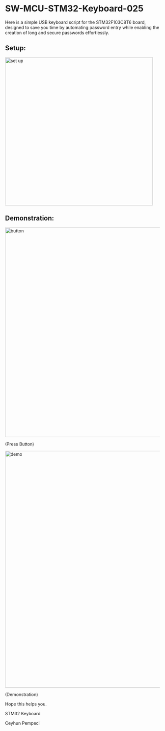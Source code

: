 # SW-MCU-STM32-Keyboard-025

Here is a simple USB keyboard script for the STM32F103C8T6 board, designed to save you time by automating password entry while enabling the creation of long and secure passwords effortlessly.

## Setup:

<img width="481" alt="set up" src="https://github.com/user-attachments/assets/f52bf63f-271c-4a2a-8e2b-c659b731dd3c" />

## Demonstration:

<img width="681" alt="button" src="https://github.com/user-attachments/assets/b1199b61-a82b-42e6-9b6b-9f0ebbe05014" />

(Press Button)

<img width="769" alt="demo" src="https://github.com/user-attachments/assets/3a4edc8c-3584-4180-b9a0-e2ffc0bbafde" />

(Demonstration)

Hope this helps you.

STM32 Keyboard

Ceyhun Pempeci
